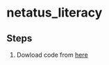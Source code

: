 # netatus_literacy

## Steps
1. Dowload code from [here](https://data.statmt.org/wmt17_systems/training/)
